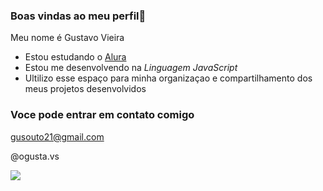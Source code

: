 ### Boas vindas ao meu perfil👋

Meu nome é Gustavo Vieira

 - Estou estudando o [Alura](https://www.alura.com.br)
 - Estou me desenvolvendo na *Linguagem JavaScript*
 - Ultilizo esse espaço para minha organizaçao e compartilhamento dos meus projetos desenvolvidos

### Voce pode entrar em contato comigo

gusouto21@gmail.com

@ogusta.vs

![](https://tenor.com/pt-BR/view/gato-gif-27707605)
